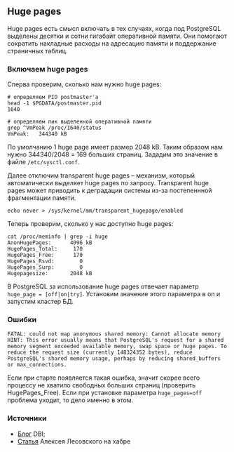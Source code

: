 ## Huge pages

Huge pages есть смысл включать в тех случаях, когда под PostgreSQL выделены десятки и сотни гигабайт оперативной памяти. Они помогают сократить накладные расходы на адресацию памяти и поддержание страничных таблиц.

### Включаем huge pages
Сперва проверим, сколько нам нужно huge pages:
 ```
# определяем PID postmaster'а
head -1 $PGDATA/postmaster.pid
1640

# определяем пик выделенной оперативной памяти
grep ^VmPeak /proc/1640/status
VmPeak:   344340 kB
 ```

По умолчанию 1 huge page имеет размер 2048 kB. Таким образом нам нужно  344340/2048 = 169 больших страниц. Зададим это значение в файле `/etc/sysctl.conf`.

Далее отключим transparent huge pages – механизм, который автоматически выделяет huge pages по запросу. Transparent huge pages может приводить к деградации системы из-за постепеннной фрагментации памяти.
```
echo never > /sys/kernel/mm/transparent_hugepage/enabled
```


Теперь проверим, сколько у нас доступно huge pages:
```
cat /proc/meminfo | grep -i huge
AnonHugePages:      4096 kB
HugePages_Total:     170
HugePages_Free:      170
HugePages_Rsvd:        0
HugePages_Surp:        0
Hugepagesize:       2048 kB
```

В PostgreSQL за использование huge pages отвечает параметр `huge_page = [off|on|try]`. Установим значение этого параметра в on и запустим кластер БД.

### Ошибки
```
FATAL: could not map anonymous shared memory: Cannot allocate memory
HINT: This error usually means that PostgreSQL's request for a shared memory segment exceeded available memory, swap space or huge pages. To reduce the request size (currently 148324352 bytes), reduce PostgreSQL's shared memory usage, perhaps by reducing shared_buffers or max_connections.
```
Если при старте появляется такая ошибка, значит скорее всего процессу не хватило свободных больших страниц (проверить HugePages_Free). Если при установке параметра `huge_pages=off` проблема уходит, то дело именно в этом.

### Источники
- [Блог](https://blog.dbi-services.com/configuring-huge-pages-for-your-postgresql-instance-redhatcentos-version/) DBI;
- [Статья](https://habr.com/post/228793/) Алексея Лесовского на хабре
